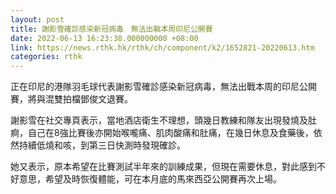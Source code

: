 ```yaml
---
layout: post
title: 謝影雪確診感染新冠病毒　無法出戰本周印尼公開賽
date: 2022-06-13 16:23:38.000000000 +08:00
link: https://news.rthk.hk/rthk/ch/component/k2/1652821-20220613.htm
categories: rthk
---
```


正在印尼的港隊羽毛球代表謝影雪確診感染新冠病毒，無法出戰本周的印尼公開賽，將與混雙拍檔鄧俊文退賽。

謝影雪在社交專頁表示，當地酒店衛生不理想，頭幾日教練和隊友出現發燒及肚痾，自己在8強比賽後亦開始喉嚨痛、肌肉酸痛和肚痛，在幾日休息及食藥後，依然持續低燒和咳，到第三日快測時發現確診。

她又表示，原本希望在比賽測試半年來的訓練成果，但現在需要休息，對此感到不好意思，希望及時恢復體能，可在本月底的馬來西亞公開賽再次上場。
